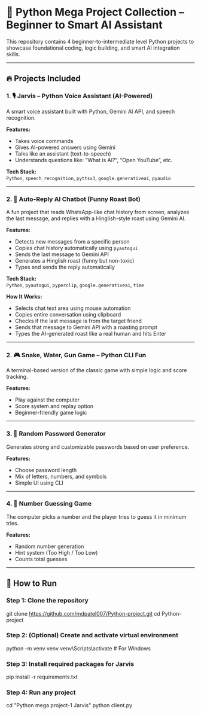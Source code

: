 # 🧠 Python Mega Project Collection – Beginner to Smart AI Assistant

This repository contains 4 beginner-to-intermediate level Python projects to showcase foundational coding, logic building, and smart AI integration skills.

---

## 🔥 Projects Included

### 1. 🎙️ Jarvis – Python Voice Assistant (AI-Powered)
A smart voice assistant built with Python, Gemini AI API, and speech recognition.

**Features:**
- Takes voice commands
- Gives AI-powered answers using Gemini
- Talks like an assistant (text-to-speech)
- Understands questions like: “What is AI?”, “Open YouTube”, etc.

**Tech Stack:**  
`Python`, `speech_recognition`, `pyttsx3`, `google.generativeai`, `pyaudio`

---

### 2. 🤖 Auto-Reply AI Chatbot (Funny Roast Bot)
A fun project that reads WhatsApp-like chat history from screen, analyzes the last message, and replies with a Hinglish-style roast using Gemini AI.

**Features:**
- Detects new messages from a specific person
- Copies chat history automatically using `pyautogui`
- Sends the last message to Gemini API
- Generates a Hinglish roast (funny but non-toxic)
- Types and sends the reply automatically

**Tech Stack:**  
`Python`, `pyautogui`, `pyperclip`, `google.generativeai`, `time`

**How It Works:**
- Selects chat text area using mouse automation
- Copies entire conversation using clipboard
- Checks if the last message is from the target friend
- Sends that message to Gemini API with a roasting prompt
- Types the AI-generated roast like a real human and hits Enter

---


### 2. 🎮 Snake, Water, Gun Game – Python CLI Fun
A terminal-based version of the classic game with simple logic and score tracking.

**Features:**
- Play against the computer
- Score system and replay option
- Beginner-friendly game logic

---

### 3. 🔐 Random Password Generator
Generates strong and customizable passwords based on user preference.

**Features:**
- Choose password length
- Mix of letters, numbers, and symbols
- Simple UI using CLI

---

### 4. 🎯 Number Guessing Game
The computer picks a number and the player tries to guess it in minimum tries.

**Features:**
- Random number generation
- Hint system (Too High / Too Low)
- Counts total guesses

---

## 🚀 How to Run

### Step 1: Clone the repository  
git clone https://github.com/mdpatel007/Python-project.git
cd Python-project

### Step 2: (Optional) Create and activate virtual environment
python -m venv venv
venv\Scripts\activate   # For Windows

### Step 3: Install required packages for Jarvis
pip install -r requirements.txt

### Step 4: Run any project
cd "Python mega project-1 Jarvis"
python client.py
